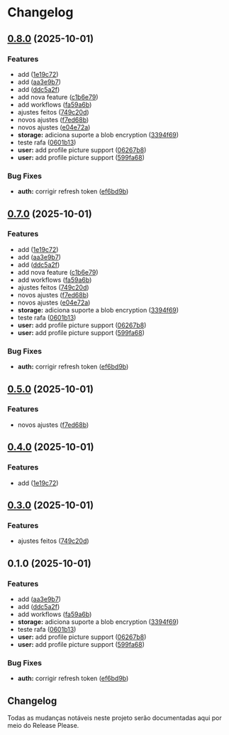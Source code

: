 # Changelog

## [0.8.0](https://github.com/rafaveloso23/sematic-versioning/compare/v0.7.0...v0.8.0) (2025-10-01)


### Features

* add ([1e19c72](https://github.com/rafaveloso23/sematic-versioning/commit/1e19c729215444256e6ac849949f4a2f4f1a6841))
* add ([aa3e9b7](https://github.com/rafaveloso23/sematic-versioning/commit/aa3e9b74d5f37ef40fef8d7ff009e6cd328cb6c3))
* add ([ddc5a2f](https://github.com/rafaveloso23/sematic-versioning/commit/ddc5a2f4d184fddcf7dfde8cfbd9b0267c2f0d72))
* add nova feature ([c1b6e79](https://github.com/rafaveloso23/sematic-versioning/commit/c1b6e79e6e1be3f5b900e17a1469752602a76f77))
* add workflows ([fa59a6b](https://github.com/rafaveloso23/sematic-versioning/commit/fa59a6b6aa275618ce7e913802b80ee9785499ff))
* ajustes feitos ([749c20d](https://github.com/rafaveloso23/sematic-versioning/commit/749c20dab08bb1b15669d3749d155f5e9989822a))
* novos ajustes ([f7ed68b](https://github.com/rafaveloso23/sematic-versioning/commit/f7ed68bc0f05007e3f1e4d25fd7b95295843f67c))
* novos ajustes ([e04e72a](https://github.com/rafaveloso23/sematic-versioning/commit/e04e72ab80d801672bf570f38221db0bab087a33))
* **storage:** adiciona suporte a blob encryption ([3394f69](https://github.com/rafaveloso23/sematic-versioning/commit/3394f69cfe31cff3b347f557493297bc8918c27a))
* teste rafa ([0601b13](https://github.com/rafaveloso23/sematic-versioning/commit/0601b136b4c186c642fa4ce4f24a7387d1fc88c3))
* **user:** add profile picture support ([06267b8](https://github.com/rafaveloso23/sematic-versioning/commit/06267b84e7a8f09ce17a8499eefff0a104f8c873))
* **user:** add profile picture support ([599fa68](https://github.com/rafaveloso23/sematic-versioning/commit/599fa68ccbdba6df8abf1b06bd5f77b91688d6eb))


### Bug Fixes

* **auth:** corrigir refresh token ([ef6bd9b](https://github.com/rafaveloso23/sematic-versioning/commit/ef6bd9b6d1ed56999d3b67df2548e4e84077cf7f))

## [0.7.0](https://github.com/rafaveloso23/sematic-versioning/compare/v0.6.0...v0.7.0) (2025-10-01)


### Features

* add ([1e19c72](https://github.com/rafaveloso23/sematic-versioning/commit/1e19c729215444256e6ac849949f4a2f4f1a6841))
* add ([aa3e9b7](https://github.com/rafaveloso23/sematic-versioning/commit/aa3e9b74d5f37ef40fef8d7ff009e6cd328cb6c3))
* add ([ddc5a2f](https://github.com/rafaveloso23/sematic-versioning/commit/ddc5a2f4d184fddcf7dfde8cfbd9b0267c2f0d72))
* add nova feature ([c1b6e79](https://github.com/rafaveloso23/sematic-versioning/commit/c1b6e79e6e1be3f5b900e17a1469752602a76f77))
* add workflows ([fa59a6b](https://github.com/rafaveloso23/sematic-versioning/commit/fa59a6b6aa275618ce7e913802b80ee9785499ff))
* ajustes feitos ([749c20d](https://github.com/rafaveloso23/sematic-versioning/commit/749c20dab08bb1b15669d3749d155f5e9989822a))
* novos ajustes ([f7ed68b](https://github.com/rafaveloso23/sematic-versioning/commit/f7ed68bc0f05007e3f1e4d25fd7b95295843f67c))
* novos ajustes ([e04e72a](https://github.com/rafaveloso23/sematic-versioning/commit/e04e72ab80d801672bf570f38221db0bab087a33))
* **storage:** adiciona suporte a blob encryption ([3394f69](https://github.com/rafaveloso23/sematic-versioning/commit/3394f69cfe31cff3b347f557493297bc8918c27a))
* teste rafa ([0601b13](https://github.com/rafaveloso23/sematic-versioning/commit/0601b136b4c186c642fa4ce4f24a7387d1fc88c3))
* **user:** add profile picture support ([06267b8](https://github.com/rafaveloso23/sematic-versioning/commit/06267b84e7a8f09ce17a8499eefff0a104f8c873))
* **user:** add profile picture support ([599fa68](https://github.com/rafaveloso23/sematic-versioning/commit/599fa68ccbdba6df8abf1b06bd5f77b91688d6eb))


### Bug Fixes

* **auth:** corrigir refresh token ([ef6bd9b](https://github.com/rafaveloso23/sematic-versioning/commit/ef6bd9b6d1ed56999d3b67df2548e4e84077cf7f))

## [0.5.0](https://github.com/rafaveloso23/sematic-versioning/compare/v0.4.0...v0.5.0) (2025-10-01)


### Features

* novos ajustes ([f7ed68b](https://github.com/rafaveloso23/sematic-versioning/commit/f7ed68bc0f05007e3f1e4d25fd7b95295843f67c))

## [0.4.0](https://github.com/rafaveloso23/sematic-versioning/compare/v0.3.0...v0.4.0) (2025-10-01)


### Features

* add ([1e19c72](https://github.com/rafaveloso23/sematic-versioning/commit/1e19c729215444256e6ac849949f4a2f4f1a6841))

## [0.3.0](https://github.com/rafaveloso23/sematic-versioning/compare/v0.2.0...v0.3.0) (2025-10-01)


### Features

* ajustes feitos ([749c20d](https://github.com/rafaveloso23/sematic-versioning/commit/749c20dab08bb1b15669d3749d155f5e9989822a))

## 0.1.0 (2025-10-01)


### Features

* add ([aa3e9b7](https://github.com/rafaveloso23/sematic-versioning/commit/aa3e9b74d5f37ef40fef8d7ff009e6cd328cb6c3))
* add ([ddc5a2f](https://github.com/rafaveloso23/sematic-versioning/commit/ddc5a2f4d184fddcf7dfde8cfbd9b0267c2f0d72))
* add workflows ([fa59a6b](https://github.com/rafaveloso23/sematic-versioning/commit/fa59a6b6aa275618ce7e913802b80ee9785499ff))
* **storage:** adiciona suporte a blob encryption ([3394f69](https://github.com/rafaveloso23/sematic-versioning/commit/3394f69cfe31cff3b347f557493297bc8918c27a))
* teste rafa ([0601b13](https://github.com/rafaveloso23/sematic-versioning/commit/0601b136b4c186c642fa4ce4f24a7387d1fc88c3))
* **user:** add profile picture support ([06267b8](https://github.com/rafaveloso23/sematic-versioning/commit/06267b84e7a8f09ce17a8499eefff0a104f8c873))
* **user:** add profile picture support ([599fa68](https://github.com/rafaveloso23/sematic-versioning/commit/599fa68ccbdba6df8abf1b06bd5f77b91688d6eb))


### Bug Fixes

* **auth:** corrigir refresh token ([ef6bd9b](https://github.com/rafaveloso23/sematic-versioning/commit/ef6bd9b6d1ed56999d3b67df2548e4e84077cf7f))

## Changelog

Todas as mudanças notáveis neste projeto serão documentadas aqui por meio do Release Please.
